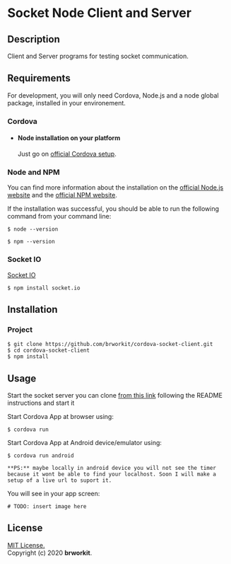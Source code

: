 # Socket Node Client and Server 

## Description
Client and Server programs for testing socket communication.

## Requirements
For development, you will only need Cordova, Node.js and a node global package, installed in your environement. 

### Cordova

- #### Node installation on your platform

  Just go on [official Cordova setup](https://cordova.apache.org/docs/en/latest/guide/cli/index.html).

### Node and NPM

You can find more information about the installation on the [official Node.js website](https://nodejs.org/) and the [official NPM website](https://npmjs.org/).

If the installation was successful, you should be able to run the following command from your command line:

    $ node --version        

    $ npm --version

### Socket IO

[Socket IO](https://www.npmjs.com/package/socket.io)
    
    $ npm install socket.io
    
## Installation

### Project
    $ git clone https://github.com/brworkit/cordova-socket-client.git
    $ cd cordova-socket-client
    $ npm install
    
## Usage

Start the socket server you can clone [from this link](https://github.com/brworkit/socket-node-example.git) following the README instructions and start it

Start Cordova App at browser using:
    
    $ cordova run

Start Cordova App at Android device/emulator using:
    
    $ cordova run android

    **PS:** maybe locally in android device you will not see the timer because it wont be able to find your localhost. Soon I will make a setup of a live url to suport it.

You will see in your app screen:
    
    # TODO: insert image here

## License
[MIT License.](https://opensource.org/licenses/MIT)    
Copyright (c) 2020 **brworkit**.